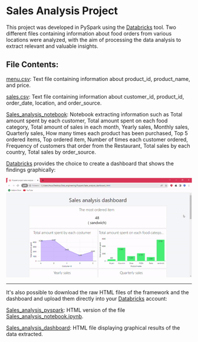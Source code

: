 # Sales Analysis Project

This project was developed in PySpark using the [Databricks](https://www.databricks.com/) tool. Two different files containing information about food orders from various locations were analyzed, with the aim of processing the data analysis to extract relevant and valuable insights.

## File Contents:

[menu.csv](menu.csv.txt): Text file containing information about product_id, product_name, and price.

[sales.csv](sales.csv.txt): Text file containing information about customer_id, product_id, order_date, location, and order_source.

[Sales_analysis_notebook](Sales_analysis_notebook.ipynb): Notebook extracting information such as Total amount spent by each customer, Total amount spent on each food category, Total amount of sales in each month, Yearly sales, Monthly sales, Quarterly sales, How many times each product has been purchased, Top 5 ordered items, Top ordered item, Number of times each customer ordered, Frequency of customers that order from the Restaurant, Total sales by each country, Total sales by order_source.

[Databricks](https://www.databricks.com/) provides the choice to create a dashboard that shows the findings graphically:

<p align="center">
  <img src="Sales_analysis_project_dashboard_gif.gif" alt="animated" />
</p>

***
It's also possible to download the raw HTML files of the framework and the dashboard and upload them directly into your [Databricks](https://www.databricks.com/) account:

[Sales_analysis_pyspark](Sales_analysis_pyspark.html): HTML version of the file [Sales_analysis_notebook.ipynb](Sales_analysis_notebook.ipynb).

[Sales_analysis_dashboard](Sales_analysis_dashboard.html): HTML file displaying graphical results of the data extracted.
